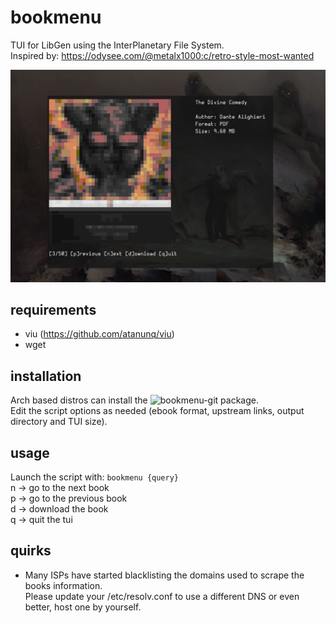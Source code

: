 # bookmenu
TUI for LibGen using the InterPlanetary File System.  
Inspired by: https://odysee.com/@metalx1000:c/retro-style-most-wanted

![preview](preview.png)

## requirements
- viu (https://github.com/atanunq/viu)
- wget

## installation
Arch based distros can install the ![bookmenu-git]("https://aur.archlinux.org/cgit/aur.git/tree/PKGBUILD?h=bookmenu-git") package.   
Edit the script options as needed (ebook format, upstream links, output directory and TUI size).

## usage
Launch the script with: ```bookmenu {query}```   
n -> go to the next book  
p -> go to the previous book  
d -> download the book  
q -> quit the tui  

## quirks   
- Many ISPs have started blacklisting the domains used to scrape the books information.  
Please update your /etc/resolv.conf to use a different DNS or even better, host one by yourself.
